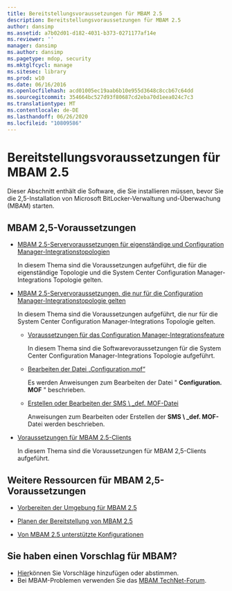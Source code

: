 ```yaml
---
title: Bereitstellungsvoraussetzungen für MBAM 2.5
description: Bereitstellungsvoraussetzungen für MBAM 2.5
author: dansimp
ms.assetid: a7b02d01-d182-4031-b373-0271177af14e
ms.reviewer: ''
manager: dansimp
ms.author: dansimp
ms.pagetype: mdop, security
ms.mktglfcycl: manage
ms.sitesec: library
ms.prod: w10
ms.date: 06/16/2016
ms.openlocfilehash: acd01005ec19aab6b10e955d3648c8ccb67c64dd
ms.sourcegitcommit: 354664bc527d93f80687cd2eba70d1eea024c7c3
ms.translationtype: MT
ms.contentlocale: de-DE
ms.lasthandoff: 06/26/2020
ms.locfileid: "10809586"
---
```

# Bereitstellungsvoraussetzungen für MBAM 2.5


Dieser Abschnitt enthält die Software, die Sie installieren müssen, bevor Sie die 2,5-Installation von Microsoft BitLocker-Verwaltung und-Überwachung (MBAM) starten.

## <a href="" id="---------mbam-2-5-prerequisites-topics"></a> MBAM 2,5-Voraussetzungen


-   [MBAM 2.5-Servervoraussetzungen für eigenständige und Configuration Manager-Integrationstopologien](mbam-25-server-prerequisites-for-stand-alone-and-configuration-manager-integration-topologies.md)

    In diesem Thema sind die Voraussetzungen aufgeführt, die für die eigenständige Topologie und die System Center Configuration Manager-Integrations Topologie gelten.

-   [MBAM 2.5-Servervoraussetzungen, die nur für die Configuration Manager-Integrationstopologie gelten](mbam-25-server-prerequisites-that-apply-only-to-the-configuration-manager-integration-topology.md)

    In diesem Thema sind die Voraussetzungen aufgeführt, die nur für die System Center Configuration Manager-Integrations Topologie gelten.

    -   [Voraussetzungen für das Configuration Manager-Integrationsfeature](prerequisites-for-the-configuration-manager-integration-feature.md)

        In diesem Thema sind die Softwarevoraussetzungen für die System Center Configuration Manager-Integrations Topologie aufgeführt.

    -   [Bearbeiten der Datei „Configuration.mof“](edit-the-configurationmof-file-mbam-25.md)

        Es werden Anweisungen zum Bearbeiten der Datei " **Configuration. MOF** " beschrieben.

    -   [Erstellen oder Bearbeiten der SMS \ _def. MOF-Datei](create-or-edit-the-sms-defmof-file-mbam-25.md)

        Anweisungen zum Bearbeiten oder Erstellen der **SMS \ _def. MOF-** Datei werden beschrieben.

-   [Voraussetzungen für MBAM 2.5-Clients](prerequisites-for-mbam-25-clients.md)

    In diesem Thema sind die Voraussetzungen für MBAM 2,5-Clients aufgeführt.

## Weitere Ressourcen für MBAM 2,5-Voraussetzungen


-   [Vorbereiten der Umgebung für MBAM 2.5](preparing-your-environment-for-mbam-25.md)

-   [Planen der Bereitstellung von MBAM 2.5](planning-to-deploy-mbam-25.md)

-   [Von MBAM 2.5 unterstützte Konfigurationen](mbam-25-supported-configurations.md)

## Sie haben einen Vorschlag für MBAM?
- [Hier](http://mbam.uservoice.com/forums/268571-microsoft-bitlocker-administration-and-monitoring)können Sie Vorschläge hinzufügen oder abstimmen. 
- Bei MBAM-Problemen verwenden Sie das [MBAM TechNet-Forum](https://social.technet.microsoft.com/Forums/home?forum=mdopmbam).

 

 





